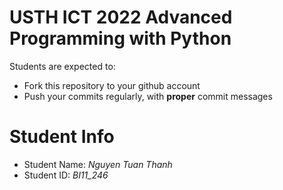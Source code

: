 USTH ICT 2022 Advanced Programming with Python
======================================================

Students are expected to:
* Fork this repository to your github account
* Push your commits regularly, with **proper** commit messages


Student Info
=========================

* Student Name: *Nguyen Tuan Thanh*
* Student ID: *BI11_246*
